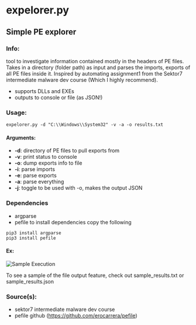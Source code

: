 # expelorer.py
## Simple PE explorer

### Info:
tool to investigate information contained mostly in the headers of PE files. Takes in a directory (folder path) as input and parses the imports, exports of all PE files inside it.
Inspired by automating assignment1 from the Sektor7 intermediate malware dev course (Which I highly recommend).
- supports DLLs and EXEs
- outputs to console or file (as JSON!)

### Usage:
```expelorer.py -d "C:\\Windows\\System32" -v -a -o results.txt```

#### Arguments:
- **-d**: directory of PE files to pull exports from
- **-v**: print status to console
- **-o**: dump exports info to file 
- **-i**: parse imports
- **-e**: parse exports
- **-a**: parse everything
- **-j**: toggle to be used with -o, makes the output JSON

### Dependencies
- argparse
- pefile
to install dependencies copy the following
```
pip3 install argparse
pip3 install pefile
```


#### Ex:

![Sample Execution](sample_execution.png)

To see a sample of the file output feature, check out sample_results.txt or sample_results.json

### Source(s):
- sektor7 intermediate malware dev course
- pefile github (https://github.com/erocarrera/pefile)
